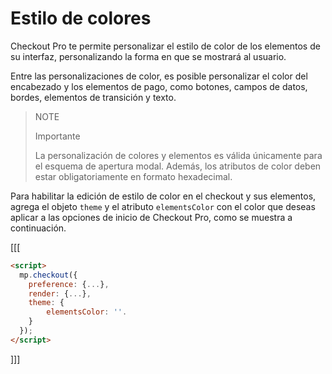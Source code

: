 # Estilo de colores

Checkout Pro te permite personalizar el estilo de color de los elementos de su interfaz, personalizando la forma en que se mostrará al usuario.

Entre las personalizaciones de color, es posible personalizar el color del encabezado y los elementos de pago, como botones, campos de datos, bordes, elementos de transición y texto.

> NOTE
>
> Importante
>
> La personalización de colores y elementos es válida únicamente para el esquema de apertura modal. Además, los atributos de color deben estar obligatoriamente en formato hexadecimal.

Para habilitar la edición de estilo de color en el checkout y sus elementos, agrega el objeto `theme` y el atributo `elementsColor` con el color que deseas aplicar a las opciones de inicio de Checkout Pro, como se muestra a continuación.

[[[
```html
<script>
  mp.checkout({
    preference: {...},
    render: {...},
    theme: {
        elementsColor: ''.
    }
  });
</script>
```
]]]